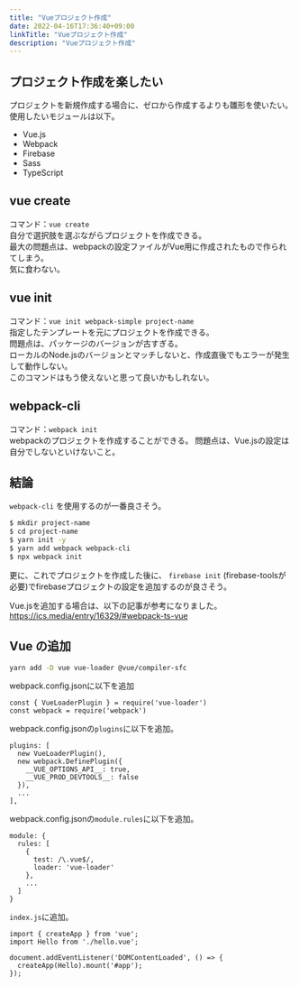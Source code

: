 ```yaml
---
title: "Vueプロジェクト作成"
date: 2022-04-16T17:36:40+09:00
linkTitle: "Vueプロジェクト作成"
description: "Vueプロジェクト作成"
---
```


## プロジェクト作成を楽したい
プロジェクトを新規作成する場合に、ゼロから作成するよりも雛形を使いたい。  
使用したいモジュールは以下。
- Vue.js
- Webpack
- Firebase
- Sass
- TypeScript


## vue create
コマンド：`vue create`  
自分で選択肢を選ぶながらプロジェクトを作成できる。  
最大の問題点は、webpackの設定ファイルがVue用に作成されたもので作られてしまう。  
気に食わない。

## vue init
コマンド：`vue init webpack-simple project-name`  
指定したテンプレートを元にプロジェクトを作成できる。  
問題点は、パッケージのバージョンが古すぎる。  
ローカルのNode.jsのバージョンとマッチしないと、作成直後でもエラーが発生して動作しない。  
このコマンドはもう使えないと思って良いかもしれない。  

## webpack-cli
コマンド：`webpack init`  
webpackのプロジェクトを作成することができる。
問題点は、Vue.jsの設定は自分でしないといけないこと。

## 結論
`webpack-cli` を使用するのが一番良さそう。

```sh
$ mkdir project-name
$ cd project-name
$ yarn init -y
$ yarn add webpack webpack-cli
$ npx webpack init
```

更に、これでプロジェクトを作成した後に、 `firebase init` (firebase-toolsが必要)でfirebaseプロジェクトの設定を追加するのが良さそう。

Vue.jsを追加する場合は、以下の記事が参考になりました。  
https://ics.media/entry/16329/#webpack-ts-vue

## Vue の追加
```sh
yarn add -D vue vue-loader @vue/compiler-sfc
```

webpack.config.jsonに以下を追加  
```
const { VueLoaderPlugin } = require('vue-loader')
const webpack = require('webpack')
```
  
webpack.config.jsonの`plugins`に以下を追加。  
```
plugins: [
  new VueLoaderPlugin(),
  new webpack.DefinePlugin({
    __VUE_OPTIONS_API__: true,
    __VUE_PROD_DEVTOOLS__: false
  }),
  ...
],
```

webpack.config.jsonの`module.rules`に以下を追加。  
```
module: {
  rules: [
    {
      test: /\.vue$/,
      loader: 'vue-loader'
    },
    ...
  ]
}
```

`index.js`に追加。  
```
import { createApp } from 'vue';
import Hello from './hello.vue';

document.addEventListener('DOMContentLoaded', () => {
  createApp(Hello).mount('#app');
});
```